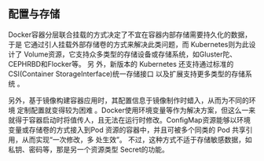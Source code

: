 ## 配置与存储

Docker容器分层联合挂载的方式决定了不宜在容器内部存储需要持久化的数据，于是 它通过引人挂载外部存储卷的方式来解决此类问题，而 Kubernetes则为此设计了 Volume资源，它支持众多类型的存储设备或存储系统，如Gluster陀、 CEPHRBD和Flocker等。 另 外，新版本的 Kubernetes 还支持通过标准的 CSI\(Container StorageInterface\)统一存储接口 以及扩展支持更多类型的存储系统 。

另外，基于镜像构建容器应用时，其配置信息于镜像制作时蜡入，从而为不同的环境 定制配置就变得较为困难 。Docker使用环境变量等作为解决方案，但这么一来就得于容器启动时将值传人，且无法在运行时修改。ConfigMap资源能够以环境变量或存储卷的方式接入到Pod 资源的容器中，并且可被多个同类的 Pod 共享引用，从而实现“一次修改，多 处生效”。 不过，这种方式不适于存储敏感数据，如私钥、密码等，那是另一个资源类型 Secret的功能。

